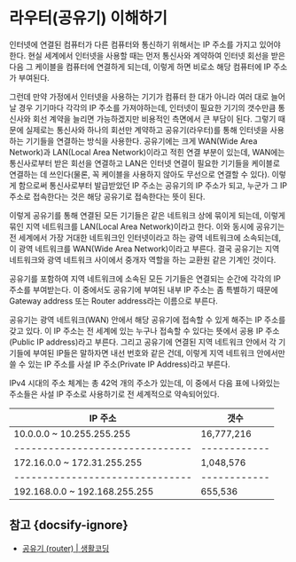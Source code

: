 # 라우터(공유기) 이해하기

인터넷에 연결된 컴퓨터가 다른 컴퓨터와 통신하기 위해서는 IP 주소를 가지고 있어야 한다. 현실 세계에서 인터넷을 사용할 때는 먼저 통신사와 계약하여 인터넷 회선을 받은 다음 그 케이블을 컴퓨터에 연결하게 되는데, 이렇게 하면 비로소 해당 컴퓨터에 IP 주소가 부여된다.

그런데 만약 가정에서 인터넷을 사용하는 기기가 컴퓨터 한 대가 아니라 여러 대로 늘어날 경우 기기마다 각각의 IP 주소를 가져야하는데, 인터넷이 필요한 기기의 갯수만큼 통신사와 회선 계약을 늘리면 가능하겠지만 비용적인 측면에서 큰 부담이 된다. 그렇기 때문에 실제로는 통신사와 하나의 회선만 계약하고 공유기(라우터)를 통해 인터넷을 사용하는 기기들을 연결하는 방식을 사용한다. 공유기에는 크게 WAN(Wide Area Network)과 LAN(Local Area Network)이라고 적힌 연결 부분이 있는데, WAN에는 통신사로부터 받은 회선을 연결하고 LAN은 인터넷 연결이 필요한 기기들을 케이블로 연결하는 데 쓰인다(물론, 꼭 케이블을 사용하지 않아도 무선으로 연결할 수 있다). 이렇게 함으로써 통신사로부터 발급받았던 IP 주소는 공유기의 IP 주소가 되고, 누군가 그 IP 주소로 접속한다는 것은 해당 공유기로 접속한다는 뜻이 된다.

이렇게 공유기를 통해 연결된 모든 기기들은 같은 네트워크 상에 묶이게 되는데, 이렇게 묶인 지역 네트워크를 LAN(Local Area Network)이라고 한다. 이와 동시에 공유기는 전 세계에서 가장 거대한 네트워크인 인터넷이라고 하는 광역 네트워크에 소속되는데, 이 광역 네트워크를 WAN(Wide Area Network)이라고 부른다. 결국 공유기는 지역 네트워크와 광역 네트워크 사이에서 중개자 역할을 하는 교환원 같은 기계인 것이다.

공유기를 포함하여 지역 네트워크에 소속된 모든 기기들은 연결되는 순간에 각각의 IP 주소를 부여받는다. 이 중에서도 공유기에 부여된 내부 IP 주소는 좀 특별하기 때문에 Gateway address 또는 Router address라는 이름으로 부른다.

공유기는 광역 네트워크(WAN) 안에서 해당 공유기에 접속할 수 있게 해주는 IP 주소를 갖고 있다. 이 IP 주소는 전 세계에 있는 누구나 접속할 수 있다는 뜻에서 공용 IP 주소(Public IP address)라고 부른다. 그리고 공유기에 연결된 지역 네트워크 안에서 각 기기들에 부여된 IP들은 말하자면 내선 번호와 같은 건데, 이렇게 지역 네트워크 안에서만 쓸 수 있는 IP 주소를 사설 IP 주소(Private IP Address)라고 부른다.

IPv4 시대의 주소 체계는 총 42억 개의 주소가 있는데, 이 중에서 다음 표에 나와있는 주소들은 사설 IP 주소로 사용하기로 전 세계적으로 약속되어있다.

|             IP 주소            |     갯수    |
|-------------------------------|------------|
|   10.0.0.0 ~ 10.255.255.255   | 16,777,216 |
|-------------------------------|------------|
|  172.16.0.0 ~ 172.31.255.255  |  1,048,576 |
|-------------------------------|------------|
| 192.168.0.0 ~ 192.168.255.255 |   655,536  |

## 참고 {docsify-ignore}

* [공유기 (router) | 생활코딩](https://opentutorials.org/course/3265/20033)
